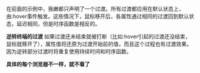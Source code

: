 在前面的示例中，我嫩都只声明了一个过渡。所有过渡都应用在默认状态上，由:hover事件触发。这些情况下，鼠标移开后，各属性通过相同的过渡回到默认状态，延迟相同，但是时序函数是相反的。

**逆转终端的过渡**
如果过渡还未结束就被打断（比如:hover引起的过渡还没结束，鼠标就移开了），属性值将还原为过渡开始前的值，而且这个过程也有过渡效果。因为逆转部分过渡时将重复使用持续时间和时序函数。

**具体的每个浏览器不一样，就不看了**

